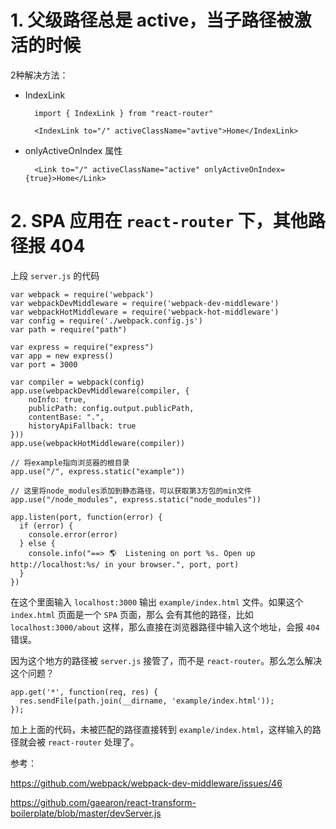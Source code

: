 
# 1. 父级路径总是 active，当子路径被激活的时候

2种解决方法：

- IndexLink

		import { IndexLink } from "react-router"

		<IndexLink to="/" activeClassName="avtive">Home</IndexLink>

- onlyActiveOnIndex 属性

		<Link to="/" activeClassName="active" onlyActiveOnIndex={true}>Home</Link>


# 2. SPA 应用在 `react-router` 下，其他路径报 404

上段 `server.js` 的代码

	var webpack = require('webpack')
	var webpackDevMiddleware = require('webpack-dev-middleware')
	var webpackHotMiddleware = require('webpack-hot-middleware')
	var config = require('./webpack.config.js')
	var path = require("path")

	var express = require("express")
	var app = new express()
	var port = 3000

	var compiler = webpack(config)
	app.use(webpackDevMiddleware(compiler, { 
		noInfo: true, 
		publicPath: config.output.publicPath,
		contentBase: ".",
		historyApiFallback: true 
	}))
	app.use(webpackHotMiddleware(compiler))

	// 将example指向浏览器的根目录
	app.use("/", express.static("example"))

	// 这里将node_modules添加到静态路径，可以获取第3方包的min文件
	app.use("/node_modules", express.static("node_modules"))

	app.listen(port, function(error) {
	  if (error) {
	    console.error(error)
	  } else {
	    console.info("==> 🌎  Listening on port %s. Open up http://localhost:%s/ in your browser.", port, port)
	  }
	})

在这个里面输入 `localhost:3000` 输出 `example/index.html` 文件。如果这个 `index.html` 页面是一个 `SPA` 页面，那么
会有其他的路径，比如 `localhost:3000/about` 这样，那么直接在浏览器路径中输入这个地址，会报 `404` 错误。

因为这个地方的路径被 `server.js` 接管了，而不是 `react-router`。那么怎么解决这个问题？

	app.get('*', function(req, res) {
	  res.sendFile(path.join(__dirname, 'example/index.html'));
	});

加上上面的代码，未被匹配的路径直接转到 `example/index.html`，这样输入的路径就会被 `react-router` 处理了。

参考：

<https://github.com/webpack/webpack-dev-middleware/issues/46>

<https://github.com/gaearon/react-transform-boilerplate/blob/master/devServer.js>
